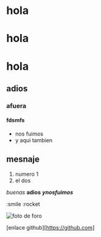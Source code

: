 # hola
# hola
# hola
## adios
### afuera
####  fdsmfs

- nos fuimos
- y aqui tambien

## mesnaje

1. numero 1
2. el dos

*buenas* **adios**
***ynosfuimos***

:smile
:rocket

![foto de foro](https://ugremprendedora.ugr.es/wp-content/uploads/2020/09/foro.png)

[enlace github][https://github.com]